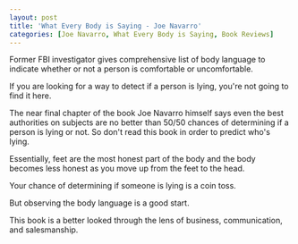 ```yaml
---
layout: post
title: 'What Every Body is Saying - Joe Navarro'
categories: [Joe Navarro, What Every Body is Saying, Book Reviews]
---
```

Former FBI investigator gives comprehensive list of body language to indicate whether or not a person is comfortable or uncomfortable.

If you are looking for a way to detect if a person is lying, you're not going to find it here. 

The near final chapter of the book Joe Navarro himself says even the best authorities on subjects are no better than 50/50 chances of determining if a person is lying or not. So don't read this book in order to predict who's lying. 

Essentially, feet are the most honest part of the body and the body becomes less honest as you move up from the feet to the head. 

Your chance of determining if someone is lying is a coin toss.

But observing the body language is a good start.

This book is a better looked through the lens of business, communication, and salesmanship. 
